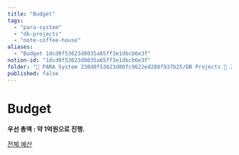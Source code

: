 ```yaml
---
title: "Budget"
tags:
  - "para-system"
  - "db-projects"
  - "note-coffee-house"
aliases:
  - "Budget 1dcd0f53623d8035a65ff3e1dbcb6e3f"
notion-id: "1dcd0f53623d8035a65ff3e1dbcb6e3f"
folder: "🚀 PARA System 230d0f53623d80fc9622ed288f937b25/DB Projects 🚀 230d0f53623d8153bf62f23dd93ce93f/NOTE COFFEE HOUSE 프로젝트 1dbd0f53623d8037b87dd9f77ba11f65"
published: false
---
```


# Budget

**우선 총액 : 약 1억원으로 진행.**

[ 전체 예산](Budget/%EC%A0%84%EC%B2%B4%20%EC%98%88%EC%82%B0.csv)
